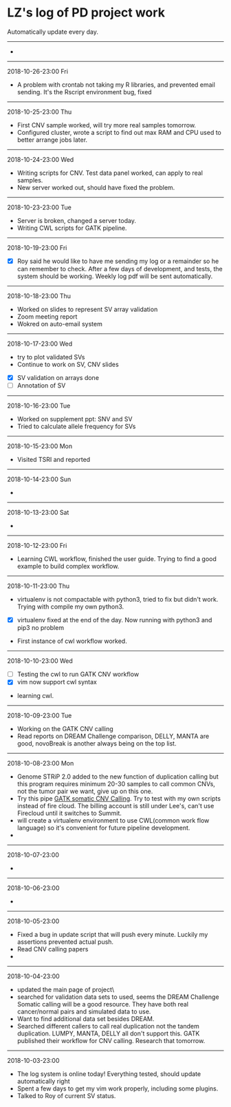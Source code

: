 # LZ's log of PD project work

Automatically update every day.

******************************


- 
***


2018-10-26-23:00 Fri

- A problem with crontab not taking my R libraries, and prevented email sending. It's the Rscript environment bug, fixed 
***


2018-10-25-23:00 Thu

- First CNV sample worked, will try more real samples tomorrow.
- Configured cluster, wrote a script to find out max RAM and CPU used to better arrange jobs later.
***


2018-10-24-23:00 Wed

- Writing scripts for CNV. Test data panel worked, can apply to real samples.
- New server worked out, should have fixed the problem.
***


2018-10-23-23:00 Tue

- Server is broken, changed a server today.
- Writing CWL scripts for GATK pipeline.

***


2018-10-19-23:00 Fri

- [x] Roy said he would like to have me sending my log or a remainder so he can remember to check. After a few days of development, and tests, the system should be working. Weekly log pdf will be sent automatically.

***


2018-10-18-23:00 Thu

- Worked on slides to represent SV array validation
- Zoom meeting report
- Wokred on auto-email system
***


2018-10-17-23:00 Wed
- try to plot validated SVs
- Continue to work on SV, CNV slides
- [x] SV validation on arrays done
- [ ] Annotation of SV
***


2018-10-16-23:00 Tue

- Worked on supplement ppt: SNV and SV
- Tried to calculate allele frequency for SVs
***


2018-10-15-23:00 Mon

- Visited TSRI and reported 
***


2018-10-14-23:00 Sun

- 
***


2018-10-13-23:00 Sat

- 
***


2018-10-12-23:00 Fri

- Learning CWL workflow, finished the user guide. Trying to find a good example to build complex workflow.
***


2018-10-11-23:00 Thu

- virtualenv is not compactable with python3, tried to fix but didn't work. Trying with compile my own python3.
- [x] virtualenv fixed at the end of the day. Now running with python3 and pip3 no problem
- First instance of cwl workflow worked.
***


2018-10-10-23:00 Wed

- [ ] Testing the cwl to run GATK CNV workflow
- [x] vim now support cwl syntax
- learning cwl.
***


2018-10-09-23:00 Tue

- Working on the GATK CNV calling 
- Read reports on DREAM Challenge comparison, DELLY, MANTA are good, novoBreak is another always being on the top list.
***


2018-10-08-23:00 Mon

- Genome STRiP 2.0 added to the new function of duplication calling but this program requires minimum 20-30 samples to call common CNVs, not the tumor pair we want, give up on this one.
- Try this pipe [GATK somatic CNV Calling](https://gatkforums.broadinstitute.org/gatk/discussion/9143/how-to-call-somatic-copy-number-variants-using-gatk4-cnv). Try to test with my own scripts instead of fire cloud. The billing account is still under Lee's, can't use Firecloud until it switches to Summit. 
- will create a virtualenv environment to use CWL(common work flow language) so it's convenient for future pipeline development.
- 
***


2018-10-07-23:00

- 
***


2018-10-06-23:00

- 
***


2018-10-05-23:00

- Fixed a bug in update script that will push every minute. Luckily my assertions prevented actual push.
- Read CNV calling papers
- 
***


2018-10-04-23:00

- updated the main page of project\
- searched for validation data sets to used, seems the DREAM Challenge Somatic calling will be a good resource. They have both real cancer/normal pairs and simulated data to use.
- Want to find additional data set besides DREAM.
- Searched different callers to call real duplication not the tandem duplication. LUMPY, MANTA, DELLY all don't support this. GATK published their workflow for CNV calling. Research that tomorrow.

***


2018-10-03-23:00

- The log system is online today! Everything tested, should update automatically right
- Spent a few days to get my vim work properly, including some plugins.
- Talked to Roy of current SV status.





